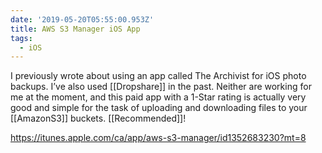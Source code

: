 ```yaml
---
date: '2019-05-20T05:55:00.953Z'
title: AWS S3 Manager iOS App
tags:
  - iOS
---
```

I previously wrote about using an app called The Archivist for iOS photo backups. I’ve also used [[Dropshare]] in the past. Neither are working for me at the moment, and this paid app with a 1-Star rating is actually very good and simple for the task of uploading and downloading files to your [[AmazonS3]] buckets. [[Recommended]]!

https://itunes.apple.com/ca/app/aws-s3-manager/id1352683230?mt=8
